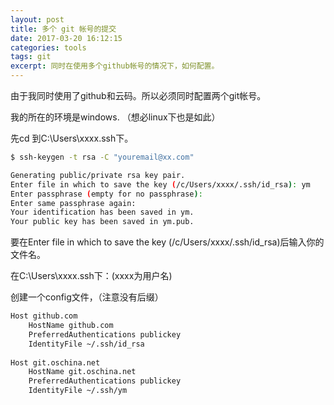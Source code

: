 ```yaml
---
layout: post
title: 多个 git 帐号的提交
date: 2017-03-20 16:12:15
categories: tools
tags: git
excerpt: 同时在使用多个github帐号的情况下，如何配置。
---
```


由于我同时使用了github和云码。所以必须同时配置两个git帐号。

我的所在的环境是windows. （想必linux下也是如此）

先cd 到C:\Users\xxxx\.ssh下。

```sh
$ ssh-keygen -t rsa -C "youremail@xx.com"  

Generating public/private rsa key pair.
Enter file in which to save the key (/c/Users/xxxx/.ssh/id_rsa): ym
Enter passphrase (empty for no passphrase):
Enter same passphrase again:
Your identification has been saved in ym.
Your public key has been saved in ym.pub.

```
要在Enter file in which to save the key (/c/Users/xxxx/.ssh/id_rsa)后输入你的文件名。


在C:\Users\xxxx\.ssh下：(xxxx为用户名)

创建一个config文件，（注意没有后缀）

```sh
Host github.com  
    HostName github.com  
    PreferredAuthentications publickey  
    IdentityFile ~/.ssh/id_rsa  
  
Host git.oschina.net 
    HostName git.oschina.net  
    PreferredAuthentications publickey  
    IdentityFile ~/.ssh/ym 

```